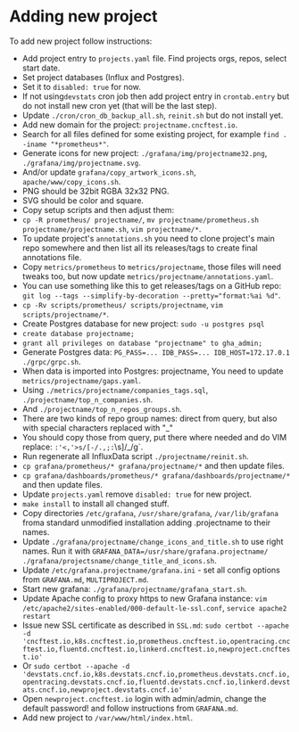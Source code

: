 # Adding new project
  
To add new project follow instructions:
- Add project entry to `projects.yaml` file. Find projects orgs, repos, select start date.
- Set project databases (Influx and Postgres).
- Set it to `disabled: true` for now.
- If not using`devstats` cron job then add project entry in `crontab.entry` but do not install new cron yet (that will be the last step).
- Update `./cron/cron_db_backup_all.sh`, `reinit.sh` but do not install yet.
- Add new domain for the project: `projectname.cncftest.io`.
- Search for all files defined for some existing project, for example `find . -iname "*prometheus*"`.
- Generate icons for new project: `./grafana/img/projectname32.png`, `./grafana/img/projectname.svg`.
- And/or update `grafana/copy_artwork_icons.sh`, `apache/www/copy_icons.sh`.
- PNG should be 32bit RGBA 32x32 PNG.
- SVG should be color and square.
- Copy setup scripts and then adjust them:
- `cp -R prometheus/ projectname/`, `mv projectname/prometheus.sh projectname/projectname.sh`, `vim projectname/*`.
- To update project's `annotations.sh` you need to clone project's main repo somewhere and then list all its releases/tags to create final annotations file.
- Copy `metrics/prometheus` to `metrics/projectname`, those files will need tweaks too, but now update `metrics/projectname/annotations.yaml`.
- You can use something like this to get releases/tags on a GitHub repo: `git log --tags --simplify-by-decoration --pretty="format:%ai %d"`.
- `cp -Rv scripts/prometheus/ scripts/projectname`, `vim scripts/projectname/*`.
- Create Postgres database for new project: `sudo -u postgres psql`
- `create database projectname;`
- `grant all privileges on database "projectname" to gha_admin;`
- Generate Postgres data: `PG_PASS=... IDB_PASS=... IDB_HOST=172.17.0.1 ./grpc/grpc.sh`.
- When data is imported into Postgres: projectname, You need to update `metrics/projectname/gaps.yaml`.
- Using `./metrics/projectname/companies_tags.sql`,  `./projectname/top_n_companies.sh`.
- And `./projectname/top_n_repos_groups.sh`.
- There are two kinds of repo group names: direct from query, but also with special characters replaced with "_"
- You should copy those from query, put there where needed and do VIM replace: `:'<,'>s/[-/.,;:`\s]/_/g`.
- Run regenerate all InfluxData script `./projectname/reinit.sh`.
- `cp grafana/prometheus/* grafana/projectname/*` and then update files.
- `cp grafana/dashboards/prometheus/* grafana/dashboards/projectname/*` and then update files.
- Update `projects.yaml` remove `disabled: true` for new project.
- `make install` to install all changed stuff.
- Copy directories `/etc/grafana`, `/usr/share/grafana`, `/var/lib/grafana` froma standard unmodified installation adding .projectname to their names.
- Update `./grafana/projectname/change_icons_and_title.sh` to use right names. Run it with `GRAFANA_DATA=/usr/share/grafana.projectname/ ./grafana/projectsname/change_title_and_icons.sh`.
- Update `/etc/grafana.projectname/grafana.ini` - set all config options from `GRAFANA.md`, `MULTIPROJECT.md`.
- Start new grafana: `./grafana/projectname/grafana_start.sh`.
- Update Apache config to proxy https to new Grafana instance: `vim /etc/apache2/sites-enabled/000-default-le-ssl.conf`, `service apache2 restart`
- Issue new SSL certificate as described in `SSL.md`: `sudo certbot --apache -d 'cncftest.io,k8s.cncftest.io,prometheus.cncftest.io,opentracing.cncftest.io,fluentd.cncftest.io,linkerd.cncftest.io,newproject.cncftest.io'`
- Or `sudo certbot --apache -d 'devstats.cncf.io,k8s.devstats.cncf.io,prometheus.devstats.cncf.io,opentracing.devstats.cncf.io,fluentd.devstats.cncf.io,linkerd.devstats.cncf.io,newproject.devstats.cncf.io'`
- Open `newproject.cncftest.io` login with admin/admin, change the default password! and follow instructions from `GRAFANA.md`.
- Add new project to `/var/www/html/index.html`.
